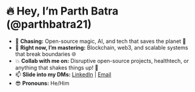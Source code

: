 # 🔥 Hey, I’m Parth Batra (@parthbatra21) 

- 👀 **Chasing:** Open-source magic, AI, and tech that saves the planet 🌱
- 🚀 **Right now, I’m mastering:** Blockchain, web3, and scalable systems that break boundaries 🌐
- 💥 **Collab with me on:** Disruptive open-source projects, healthtech, or anything that shakes things up! 🤝
- 📫 **Slide into my DMs:** [LinkedIn](www.linkedin.com/in/parthbatra21) | [Email](mailto:parthbatrab@gmail.com)
- 😎 **Pronouns:** He/Him

<!---
parthbatra21/parthbatra21 is a ✨ special ✨ repository because its `README.md` (this file) appears on your GitHub profile.
You can click the Preview link to take a look at your changes.
--->
